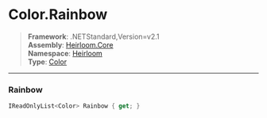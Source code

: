 # Color.Rainbow

> **Framework**: .NETStandard,Version=v2.1  
> **Assembly**: [Heirloom.Core][0]  
> **Namespace**: [Heirloom][0]  
> **Type**: [Color][1]  

--------------------------------------------------------------------------------

### Rainbow

```cs
IReadOnlyList<Color> Rainbow { get; }
```

[0]: ../Heirloom.Core.md
[1]: Heirloom.Color.md
